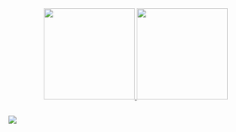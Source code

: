<div align="center">
  <a href="https://github.com/N4NiNi/">
  <img height="180em" src="https://github-readme-stats.vercel.app/api?username=N4NiNi&show_icons=true&theme=dracula&include_all_commits=true&count_private=true"/>
  <img height="180em" src="https://github-readme-stats.vercel.app/api/top-langs/?username=N4NiNi&layout=compact&langs_count=7&theme=dracula"/>
</div>

  ##
 
<div> 
  <a href="https://www.linkedin.com/in/vinicius-nanini/" target="_blank"><img src="https://img.shields.io/badge/-LinkedIn-%230077B5?style=for-the-badge&logo=linkedin&logoColor=white" target="_blank"></a> 
 
</div>
